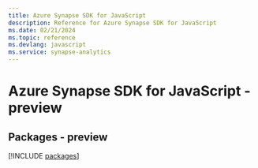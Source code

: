 ```yaml
---
title: Azure Synapse SDK for JavaScript
description: Reference for Azure Synapse SDK for JavaScript
ms.date: 02/21/2024
ms.topic: reference
ms.devlang: javascript
ms.service: synapse-analytics
---
```

# Azure Synapse SDK for JavaScript - preview
## Packages - preview
[!INCLUDE [packages](synapse-index.md)]
